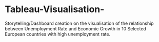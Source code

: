 # Tableau-Visualisation-
Storytelling/Dashboard creation on the visualisation of the relationship between Unemployment Rate 
and  Economic Growth in 10 Selected European countries with high unemployment  rate.
